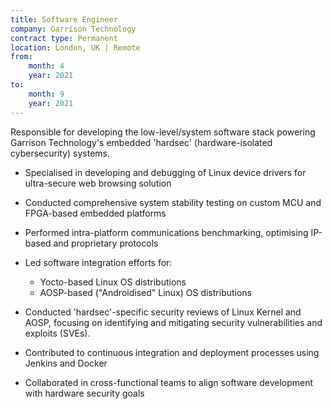 ```yaml
---
title: Software Engineer
company: Garrison Technology
contract type: Permanent
location: London, UK | Remote
from: 
    month: 4
    year: 2021
to:
    month: 9
    year: 2021
---
```


Responsible for developing the low-level/system software stack powering Garrison Technology's embedded 'hardsec' (hardware-isolated cybersecurity) systems.

* Specialised in developing and debugging of Linux device drivers for ultra-secure web browsing solution

* Conducted comprehensive system stability testing on custom MCU and FPGA-based embedded platforms

* Performed intra-platform communications benchmarking, optimising IP-based and proprietary protocols

* Led software integration efforts for:
  * Yocto-based Linux OS distributions
  * AOSP-based ("Androidised" Linux) OS distributions

* Conducted 'hardsec'-specific security reviews of Linux Kernel and AOSP, focusing on identifying and mitigating security vulnerabilities and exploits (SVEs).

* Contributed to continuous integration and deployment processes using Jenkins and Docker

* Collaborated in cross-functional teams to align software development with hardware security goals
